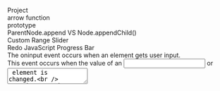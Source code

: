 Project\
arrow function\
prototype\
ParentNode.append VS Node.appendChild()\
Custom Range Slider\
Redo JavaScript Progress Bar\
The oninput event occurs when an element gets user input.\
This event occurs when the value of an <input> or <textarea> element is changed.\
To make sure that you use browser that supports fat arrow.\
You want to use strict mode not only because you want to throw errors when you don't define a variable or things like that, but also you want to tell the browser to use the latest functionality.\
THe Arrow function does not have its own 'this', which means it's going to use its parents 'this'. (= It uses 'this' from the code that contains the Arrow Function.) \
splice:adds/removes items to/from an array, returns the removed item(s), changes the existing array; <b>Array method</b>\
slice:returns the extracted parts(selected elements in an array).The original array/string will not be changed. <b>Syntax: array.slice(start, end) / string.slice(start, end)</b>\
The :nth-child() CSS pseudo-class matches elements based on their position in a group of siblings.\
The :nth-child(n) selector matches every element that is the nth child, regardless of type, of its parent.\
The :nth-of-type() CSS pseudo-class matches elements of a given type, based on their position among a group of siblings.\
The :nth-of-type(n) selector matches every element that is the nth child, of a particular type, of its parent.\
(the index of the first child is 1)<br />
text-decoration:line-through\
tagName: A String, return the tag name of the element in uppercase\
You can use className and classList to add a class to an element, however classList has several methods: add,remove,toggle,contain... \
CSS border-radius: The four values for each radius are given in the order top-left, top-right, bottom-right, bottom-left. \
CSS box-shadow 11/05\
rotate(): rotates the element clockwise from its current position.\
The transform-style property specifies how child elements are rendered in 3D space.The transform-style property must be used together with the transform property. transform-style: flat | preserve-3d | initial | inherit;\
The perspective property is used to give a 3D-positioned element some perspective. When defining the perspective property for an element, it is the CHILD elements that get the perspective view, NOT the element itself.\
css backface-visibility: the property defines whether or not the back face of an element should be visible when facing the user.\
This property is useful when an element is rotated. It lets you choose if the user should see the back face or not.\
The text-decoration property is mostly used to remove underlines from links. |||| css outline \
If you want to add style to a hr tag, you need to add the color/width/style using border property.<hr/>
The mix-blend-mode property specifies how an element's content should blend with its direct parent background.\
Math.floor(x) returns the value of x rounded down to its nearest integer;Math.round(x) returns the value of x rounded to its nearest greater integer.\
ES6 will almost certainly not cover syntax for defining class variables. Only methods and getters/setters can be defined using the class syntax. \
points="100,10 40,198 190,78 10,78 160,198" This is five "corners" starting at (100,10), with a line from there to (40, 198) and so on. The final point joins the first point to make a closed polygon. Each point is separated by space, the comma used to seperate the x and y coordinates of each point.\
string.replace(searchvalue, newvalue)\
The querySelector() method returns the first child element that matches a specified CSS selector(s) of an element. \
<br />
var a = 'foo';var b={a}; // b={a:'foo'}\
  b.a==={a}.a // true\
however if just {a}.a, it shows a syntax error, fix it by ({a}).a\
  <b>Object.assign(target, ...sources)</b> This method has a flaw that it only does a shallow copy. It means that nested properties are still going to be copied by reference. Be careful about it.\
  <b>obj.hasOwnProperty(prop)</b>
